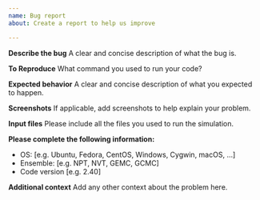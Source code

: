 ```yaml
---
name: Bug report
about: Create a report to help us improve

---
```


**Describe the bug**
A clear and concise description of what the bug is.

**To Reproduce**
What command you used to run your code?

**Expected behavior**
A clear and concise description of what you expected to happen.

**Screenshots**
If applicable, add screenshots to help explain your problem.

**Input files**
Please include all the files you used to run the simulation.

**Please complete the following information:**
 - OS: [e.g. Ubuntu, Fedora, CentOS, Windows, Cygwin, macOS, ...]
 - Ensemble: [e.g. NPT, NVT, GEMC, GCMC]
 - Code version [e.g. 2.40]

**Additional context**
Add any other context about the problem here.
